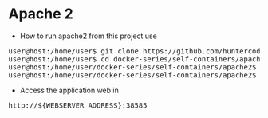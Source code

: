 # Apache 2

- How to run apache2 from this project use

<pre>
user@host:/home/user$ git clone https://github.com/huntercodexs/docker-series.git .
user@host:/home/user$ cd docker-series/self-containers/apache2
user@host:/home/user/docker-series/self-containers/apache2$ docker-compose up --build
user@host:/home/user/docker-series/self-containers/apache2$ docker-compose start
</pre>

- Access the application web in

<pre>
http://${WEBSERVER_ADDRESS}:38585
</pre>